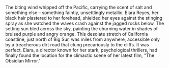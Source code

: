 The biting wind whipped off the Pacific, carrying the scent of salt and something else – something faintly, unsettlingly metallic.  Elara Reyes, her black hair plastered to her forehead, shielded her eyes against the stinging spray as she watched the waves crash against the jagged rocks below. The setting sun bled across the sky, painting the churning water in shades of bruised purple and angry orange.  This desolate stretch of California coastline, just north of Big Sur, was miles from anywhere, accessible only by a treacherous dirt road that clung precariously to the cliffs.  It was perfect.  Elara, a director known for her stark, psychological thrillers, had finally found the location for the climactic scene of her latest film, "The Obsidian Mirror."
